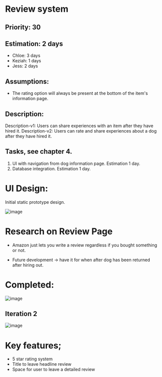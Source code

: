 
# Review system

## Priority: 30

## Estimation: 2 days

* Chloe: 3 days
* Keziah: 1 days
* Jess: 2 days

## Assumptions:

* The rating option will always be present at the bottom of the item's information page.

## Description: 
Description-v1: Users can share experiences with an item after they have hired it.
Description-v2: Users can rate and share experiences about a dog after they have hired it. 

## Tasks, see chapter 4.

1. UI with navigation from dog information page. Estimation 1 day. 
2. Database integration. Estimation 1 day.


# UI Design:
Initial static prototype design.

![image](/images/review_doggo.png)

# Research on Review Page

* Amazon just lets you write a review regardless if you bought something or not.

* Future development -> have it for when after dog has been returned after hiring out.

# Completed:
![image](/images/review_page_final.png)

## Iteration 2
![image](/images/review_page_app.png)

# Key features; 
* 5 star rating system
* Title to leave headline review
* Space for user to leave a detailed review
